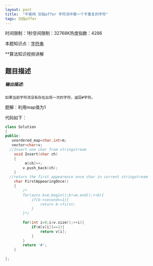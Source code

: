 ```yaml
---
layout: post
title:  "牛客网 剑指offer 字符流中第一个不重复的字符"
tags: 剑指offer
---
```

时间限制：1秒空间限制：32768K热度指数：4286

本题知识点：[字符串](https://www.nowcoder.com/questionCenter?questionTypes=000100&mutiTagIds=579)

**算法知识视频讲解

## 题目描述

##### **输出描述:**

```
如果当前字符流没有存在出现一次的字符，返回#字符。
```





题解：利用map值为1



代码如下：

```c++
class Solution
{
public:
   unordered_map<char,int>m;
   vector<char>v;
  //Insert one char from stringstream
    void Insert(char ch)
    {
         m[ch]++;
        v.push_back(ch);
    }
  //return the first appearence once char in current stringstream
    char FirstAppearingOnce()
    {
        /*
        for(auto b=m.begin();b!=m.end();++b){
            if(b->second==1){
                return b->first;
            }
        }*/
        
    	for(int i=0;i<v.size();++i){
            if(m[v[i]]==1){
                return v[i];
            }
        }
        return '#';
    }
	
};
```

